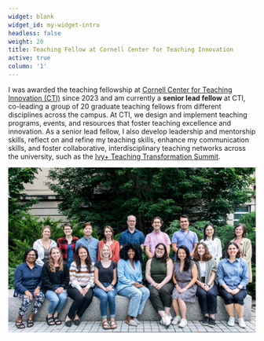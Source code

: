 ```yaml
---
widget: blank
widget_id: my-widget-intro
headless: false
weight: 20
title: Teaching Fellow at Cornell Center for Teaching Innovation
active: true
column: '1'
---
```


I was awarded the teaching fellowship at [Cornell Center for Teaching Innovation (CTI)](https://teaching.cornell.edu/grants-awards/graduate-students-postdoctoral-fellows) since 2023 and am currently a **senior lead fellow** at CTI, co-leading a group of 20 graduate teaching fellows from different disciplines across the campus. At CTI, we design and implement teaching programs, events, and resources that foster teaching excellence and innovation. As a senior lead fellow, I also develop leadership and mentorship skills, reflect on and refine my teaching skills, enhance my communication skills, and foster collaborative, interdisciplinary teaching networks across the university, such as the [Ivy+ Teaching Transformation Summit](https://ctl.columbia.edu/graduate-instructors/programs-for-graduate-students/seminars-institutes-for-graduate-students/teaching-transformations/).

<p align="center">
  <img src="CTI.png" width="600"/>
</p>
